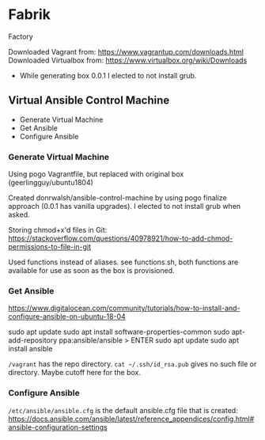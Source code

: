 # Fabrik
Factory

Downloaded Vagrant from: https://www.vagrantup.com/downloads.html
Downloaded Virtualbox from: https://www.virtualbox.org/wiki/Downloads

- While generating box 0.0.1 I elected to not install grub.

## Virtual Ansible Control Machine
- Generate Virtual Machine
- Get Ansible
- Configure Ansible

### Generate Virtual Machine
Using pogo Vagrantfile, but replaced with original box (geerlingguy/ubuntu1804)

Created donrwalsh/ansible-control-machine by using pogo finalize approach (0.0.1 has vanilla upgrades). I elected to not install grub when asked.

Storing chmod+x'd files in Git: https://stackoverflow.com/questions/40978921/how-to-add-chmod-permissions-to-file-in-git

Used functions instead of aliases. see functions.sh, both functions are available for use as soon as the box is provisioned.

### Get Ansible
https://www.digitalocean.com/community/tutorials/how-to-install-and-configure-ansible-on-ubuntu-18-04

sudo apt update
sudo apt install software-properties-common
sudo apt-add-repository ppa:ansible/ansible > ENTER
sudo apt update
sudo apt install ansible

`/vagrant` has the repo directory. 
`cat ~/.ssh/id_rsa.pub` gives no such file or directory.
Maybe cutoff here for the box.

### Configure Ansible
`/etc/ansible/ansible.cfg` is the default ansible.cfg file that is created: https://docs.ansible.com/ansible/latest/reference_appendices/config.html#ansible-configuration-settings